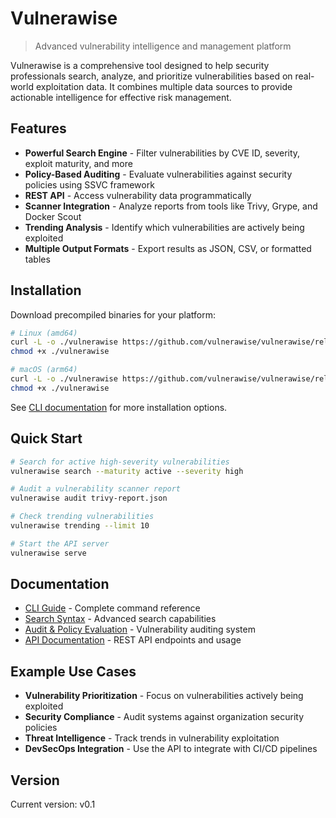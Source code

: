 # Vulnerawise

> Advanced vulnerability intelligence and management platform

Vulnerawise is a comprehensive tool designed to help security professionals search, analyze, and prioritize vulnerabilities based on real-world exploitation data. It combines multiple data sources to provide actionable intelligence for effective risk management.

## Features

- **Powerful Search Engine** - Filter vulnerabilities by CVE ID, severity, exploit maturity, and more
- **Policy-Based Auditing** - Evaluate vulnerabilities against security policies using SSVC framework
- **REST API** - Access vulnerability data programmatically
- **Scanner Integration** - Analyze reports from tools like Trivy, Grype, and Docker Scout
- **Trending Analysis** - Identify which vulnerabilities are actively being exploited
- **Multiple Output Formats** - Export results as JSON, CSV, or formatted tables

## Installation

Download precompiled binaries for your platform:

```bash
# Linux (amd64)
curl -L -o ./vulnerawise https://github.com/vulnerawise/vulnerawise/releases/download/v0.1/vulnerawise-linux-amd64
chmod +x ./vulnerawise

# macOS (arm64)
curl -L -o ./vulnerawise https://github.com/vulnerawise/vulnerawise/releases/download/v0.1/vulnerawise-darwin-arm64
chmod +x ./vulnerawise
```

See [CLI documentation](docs/cli.md) for more installation options.

## Quick Start

```bash
# Search for active high-severity vulnerabilities
vulnerawise search --maturity active --severity high

# Audit a vulnerability scanner report
vulnerawise audit trivy-report.json

# Check trending vulnerabilities
vulnerawise trending --limit 10

# Start the API server
vulnerawise serve
```

## Documentation

- [CLI Guide](docs/cli.md) - Complete command reference
- [Search Syntax](docs/search.md) - Advanced search capabilities
- [Audit & Policy Evaluation](docs/audit.md) - Vulnerability auditing system
- [API Documentation](docs/api.md) - REST API endpoints and usage

## Example Use Cases

- **Vulnerability Prioritization** - Focus on vulnerabilities actively being exploited
- **Security Compliance** - Audit systems against organization security policies
- **Threat Intelligence** - Track trends in vulnerability exploitation
- **DevSecOps Integration** - Use the API to integrate with CI/CD pipelines

## Version

Current version: v0.1
